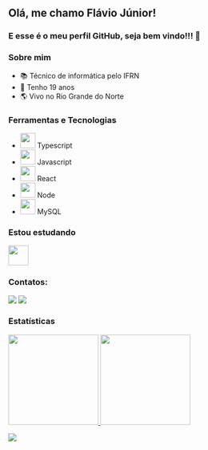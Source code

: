 ## Olá, me chamo Flávio Júnior! 
### E esse é o meu perfil GitHub, seja bem vindo!!! 👋


### Sobre mim
- 📚 Técnico de informática pelo IFRN
- 🍰 Tenho 19 anos
- 🌎 Vivo no Rio Grande do Norte

### Ferramentas e Tecnologias

- <img src="https://cdn.jsdelivr.net/gh/devicons/devicon/icons/typescript/typescript-plain.svg" width="30" height="30"/> Typescript
- <img src="https://cdn.jsdelivr.net/gh/devicons/devicon/icons/javascript/javascript-original.svg" width="30" height="30"/> Javascript
- <img src="https://cdn.jsdelivr.net/gh/devicons/devicon/icons/react/react-original.svg" width="30" height="30"/> React
- <img src="https://cdn.jsdelivr.net/gh/devicons/devicon/icons/nodejs/nodejs-original.svg" width="30" height="30"/> Node
- <img src="https://cdn.jsdelivr.net/gh/devicons/devicon/icons/mysql/mysql-original.svg" width="30" height="30"/> MySQL          

### Estou estudando
<img src="https://cdn.jsdelivr.net/gh/devicons/devicon/icons/nextjs/nextjs-original.svg" width="40" height="40"/>

### Contatos:

<div>
<a href = "mailto:flavinhoj78@gmail.com"><img src="https://img.shields.io/badge/Gmail-D14836?style=for-the-badge&logo=gmail&logoColor=white" target="_blank"></a>
<a href="https://www.linkedin.com/in/flavjr/?locale=pt_BR" target="_blank"><img src="https://img.shields.io/badge/-LinkedIn-%230077B5?style=for-the-badge&logo=linkedin&logoColor=white" target="_blank"></a>   
</div>


### Estatísticas

<div>
<a href="https://github.com/FlavioJunior2021">
<img height="180em" src="https://github-readme-stats.vercel.app/api/top-langs/?username=FlavioJunior2021&layout=compact&langs_count=7&theme=dracula"/>
<img height="180em" src="https://github-readme-stats.vercel.app/api?username=FlavioJunior2021&show_icons=true&theme=dracula&include_all_commits=true&count_private=true"/>
</div>           
          

![](https://visitor-badge.glitch.me/badge?page_id=FlavioJunior2021&left_color=gray&right_color=blueviolet&left_text=Visitantes)

